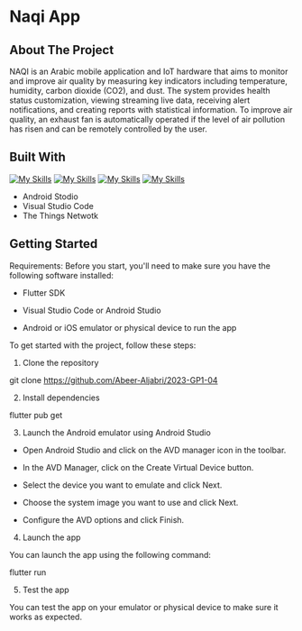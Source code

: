 # Naqi App

## About The Project
NAQI is an Arabic mobile application and IoT hardware that aims to monitor and improve air quality by measuring key indicators including temperature, humidity, carbon dioxide (CO2), and dust. The system provides health status customization, viewing streaming live data, receiving alert notifications, and creating reports with statistical information. To improve air quality, an exhaust fan is automatically operated if the level of air pollution has risen and can be remotely controlled by the user.

## Built With
[![My Skills](https://skillicons.dev/icons?i=flutter)](https://skillicons.dev)
[![My Skills](https://skillicons.dev/icons?i=dart)](https://skillicons.dev)
[![My Skills](https://skillicons.dev/icons?i=firebase)](https://skillicons.dev)
[![My Skills](https://skillicons.dev/icons?i=firebase)](https://skillicons.dev)
- Android Stodio
- Visual Studio Code
- The Things Netwotk

## Getting Started
Requirements:
Before you start, you'll need to make sure you have the following software installed:
- Flutter SDK

- Visual Studio Code or Android Studio

- Android or iOS emulator or physical device to run the app

To get started with the project, follow these steps:

1. Clone the repository

git clone https://github.com/Abeer-Aljabri/2023-GP1-04

2. Install dependencies

flutter pub get

3. Launch the Android emulator using Android Studio

- Open Android Studio and click on the AVD manager icon in the toolbar.

- In the AVD Manager, click on the Create Virtual Device button.

- Select the device you want to emulate and click Next.

- Choose the system image you want to use and click Next.

- Configure the AVD options and click Finish.

4. Launch the app

You can launch the app using the following command:

flutter run

5. Test the app

You can test the app on your emulator or physical device to make sure it works as expected.
